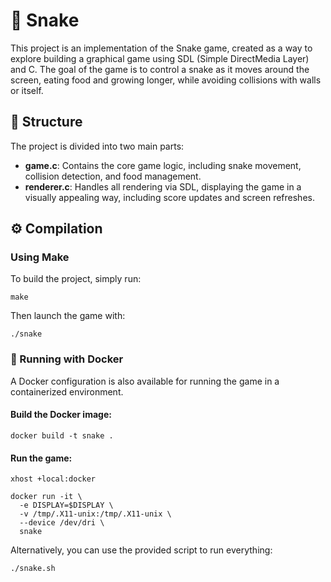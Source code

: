 # 🐍 Snake

This project is an implementation of the Snake game, created as a way to explore building a graphical game using SDL (Simple DirectMedia Layer) and C. The goal of the game is to control a snake as it moves around the screen, eating food and growing longer, while avoiding collisions with walls or itself.

## 🧩​ Structure

The project is divided into two main parts:

- **game.c**: Contains the core game logic, including snake movement, collision detection, and food management.
- **renderer.c**: Handles all rendering via SDL, displaying the game in a visually appealing way, including score updates and screen refreshes.

## ⚙️ Compilation

### Using Make

To build the project, simply run:

```
make
```

Then launch the game with:

```
./snake
```

### 🐳 Running with Docker

A Docker configuration is also available for running the game in a containerized environment.

#### Build the Docker image:

```
docker build -t snake .
```

#### Run the game:

```
xhost +local:docker

docker run -it \
  -e DISPLAY=$DISPLAY \
  -v /tmp/.X11-unix:/tmp/.X11-unix \
  --device /dev/dri \
  snake
```

Alternatively, you can use the provided script to run everything:

```
./snake.sh
```
